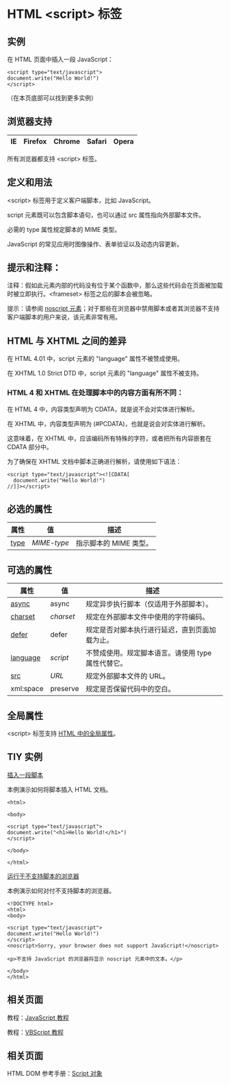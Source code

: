 # HTML &lt;script&gt; 标签

## 实例

在 HTML 页面中插入一段 JavaScript：

```
<script type="text/javascript">
document.write("Hello World!")
</script>

```



（在本页底部可以找到更多实例）

## 浏览器支持

| IE | Firefox | Chrome | Safari | Opera |
| --- | --- | --- | --- | --- |

所有浏览器都支持 &lt;script&gt; 标签。

## 定义和用法

&lt;script&gt; 标签用于定义客户端脚本，比如 JavaScript。

script 元素既可以包含脚本语句，也可以通过 src 属性指向外部脚本文件。

必需的 type 属性规定脚本的 MIME 类型。

JavaScript 的常见应用时图像操作、表单验证以及动态内容更新。

## 提示和注释：

注释：假如此元素内部的代码没有位于某个函数中，那么这些代码会在页面被加载时被立即执行。&lt;frameset&gt; 标签之后的脚本会被忽略。

提示：请参阅 [noscript 元素](/tags/tag_noscript.asp "HTML &lt;noscript&gt; 标签")；对于那些在浏览器中禁用脚本或者其浏览器不支持客户端脚本的用户来说，该元素非常有用。

## HTML 与 XHTML 之间的差异

在 HTML 4.01 中，script 元素的 "language" 属性不被赞成使用。

在 XHTML 1.0 Strict DTD 中，script 元素的 "language" 属性不被支持。

### HTML 4 和 XHTML 在处理脚本中的内容方面有所不同：

在 HTML 4 中，内容类型声明为 CDATA，就是说不会对实体进行解析。

在 XHTML 中，内容类型声明为 (#PCDATA)，也就是说会对实体进行解析。

这意味着，在 XHTML 中，应该编码所有特殊的字符，或者把所有内容嵌套在 CDATA 部分中。

为了确保在 XHTML 文档中脚本正确进行解析，请使用如下语法：

```
<script type="text/javascript"><![CDATA[
  document.write("Hello World!")
//]]></script>
```

## 必选的属性

| 属性 | 值 | 描述 |
| --- | --- | --- |
| [type](/tags/att_script_type.asp) | _MIME-type_ | 指示脚本的 MIME 类型。 |

## 可选的属性

| 属性 | 值 | 描述 |
| --- | --- | --- |
| [async](/tags/att_script_async.asp "HTML5 &lt;script&gt; async 属性") | async | 规定异步执行脚本（仅适用于外部脚本）。 |
| [charset](/tags/att_script_charset.asp) | _charset_ | 规定在外部脚本文件中使用的字符编码。 |
| [defer](/tags/att_script_defer.asp) | defer | 规定是否对脚本执行进行延迟，直到页面加载为止。 |
| [language](/tags/att_script_type.asp#type_language) | _script_ | 不赞成使用。规定脚本语言。请使用 type 属性代替它。 |
| [src](/tags/att_script_src.asp) | _URL_ | 规定外部脚本文件的 URL。 |
| xml:space | preserve | 规定是否保留代码中的空白。 |

## 全局属性

&lt;script&gt; 标签支持 [HTML 中的全局属性](/tags/html_ref_standardattributes.asp)。

## TIY 实例

[插入一段脚本](/tiy/t.asp?f=html_script)

本例演示如何将脚本插入 HTML 文档。

```
<html>

<body>

<script type="text/javascript">
document.write("<h1>Hello World!</h1>")
</script> 

</body>

</html>

```

[运行于不支持脚本的浏览器](/tiy/t.asp?f=html_noscript)

本例演示如何对付不支持脚本的浏览器。

```
<!DOCTYPE html>
<html>
<body>

<script type="text/javascript">
document.write("Hello World!")
</script>
<noscript>Sorry, your browser does not support JavaScript!</noscript>

<p>不支持 JavaScript 的浏览器将显示 noscript 元素中的文本。</p>

</body>
</html>

```

## 相关页面

教程：[JavaScript 教程](/js/index.asp)

教程：[VBScript 教程](/vbscript/index.asp)

## 相关页面

HTML DOM 参考手册：[Script 对象](/jsref/dom_obj_script.asp "HTML DOM Script 对象")

